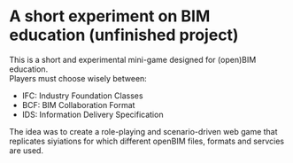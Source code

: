 # A short experiment on BIM education (unfinished project)

This is a short and experimental mini-game designed for (open)BIM education.  
Players must choose wisely between:
- IFC: Industry Foundation Classes
- BCF: BIM Collaboration Format
- IDS: Information Delivery Specification  


The idea was to create a role-playing and scenario-driven web game that replicates siyiations for  which different openBIM files, formats and servcies are used. 
